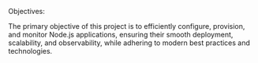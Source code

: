 Objectives:

The primary objective of this project is to efficiently configure, provision, and monitor Node.js applications, ensuring their smooth deployment, scalability, and observability, while adhering to modern best practices and technologies.
